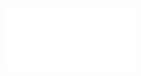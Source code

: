 ![Proposition 150. The establishment of this Kingdom is not affected by the extent of Peter’s conflagration.](Proposition%20150.%20The%20establishment%20of%20this%20Kingdom%20is%20not%20affected%20by%20the%20extent%20of%20Peter’s%20conflagration..md)